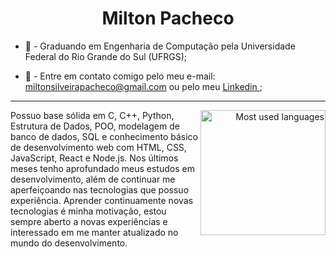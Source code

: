 <h1 align="center">Milton Pacheco</h1>

- 📕 - Graduando em Engenharia de Computação pela Universidade Federal do Rio Grande do Sul (UFRGS);

- 💬 - Entre em contato comigo pelo meu e-mail: miltonsilveirapacheco@gmail.com ou pelo meu <a href="https://www.linkedin.com/in/miltonspacheco/"> Linkedin </a>;

<hr>

<div align="right" style="margin:auto">
     <a href="https://github.com/anuraghazra/convoychat">
        <img height="200"
             src="https://github-readme-stats.vercel.app/api/top-langs?username=miltonspacheco&hide_border=true&layout=compact&langs_count=8&card_width=320&theme=transparent"
             alt="Most used languages"
             align="right">
    </a>
</div>

Possuo base sólida em C, C++, Python, Estrutura de Dados, POO, modelagem de banco de dados, SQL e conhecimento básico de desenvolvimento web com HTML, CSS, JavaScript, React e Node.js. Nos últimos meses tenho aprofundado meus estudos em desenvolvimento, além de continuar me aperfeiçoando nas tecnologias que possuo experiência. Aprender continuamente novas tecnologias é minha motivação, estou sempre aberto a novas experiências e interessado em me manter atualizado no mundo do desenvolvimento.

<div>
  
</div>
